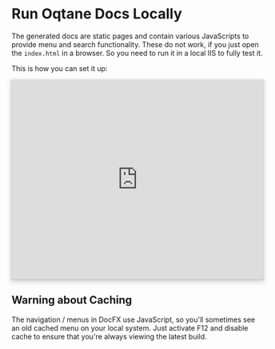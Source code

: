 ﻿
# Run Oqtane Docs Locally

The generated docs are static pages and contain various JavaScripts to provide menu and search functionality. 
These do not work, if you just open the `index.html` in a browser. 
So you need to run it in a local IIS to fully test it. 

This is how you can set it up:

<iframe src="https://azing.org/oqtane/r/RGNE-ePH?embed=1" width="100%" height="400" frameborder="0" allowfullscreen style="box-shadow: 0 1px 3px rgba(60,64,67,.3), 0 4px 8px 3px rgba(60,64,67,.15)"></iframe>

## Warning about Caching

The navigation / menus in DocFX use JavaScript, so you'll sometimes see an old cached menu on your local system. Just activate F12 and disable cache to ensure that you're always viewing the latest build. 
